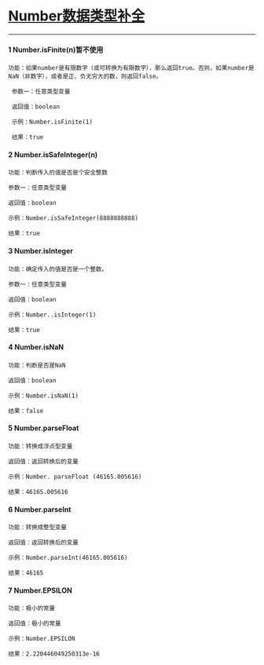 # [Number数据类型补全](/example/Number.htm)

---

#### 1 Number.isFinite\(n\)暂不使用

```
功能：如果number是有限数字（或可转换为有限数字），那么返回true。否则，如果number是NaN（非数字），或者是正、负无穷大的数，则返回false。

 参数一：任意类型变量

 返回值：boolean

 示例：Number.isFinite(1)

 结果：true
```

#### 2 Number.isSafeInteger\(n\)

```
功能：判断传入的值是否是个安全整数

参数一：任意类型变量

返回值：boolean

示例：Number.isSafeInteger(8888888888)

结果：true
```

#### 3 Number.isInteger

```
功能：确定传入的值是否是一个整数。

参数一：任意类型变量

返回值：boolean

示例：Number..isInteger(1)

结果：true
```

#### 4 Number.isNaN

```
功能：判断是否是NaN

返回值：boolean

示例：Number.isNaN(1)

结果：false
```

#### 5 Number.parseFloat

```
功能：转换成浮点型变量

返回值：返回转换后的变量

示例：Number. parseFloat (46165.005616)

结果：46165.005616
```

#### 6 Number.parseInt

```
功能：转换成整型变量

返回值：返回转换后的变量

示例：Number.parseInt(46165.005616)

结果：46165
```

#### 7 Number.EPSILON

```
功能：极小的常量

返回值：极小的常量

示例：Number.EPSILON

结果：2.220446049250313e-16
```

### 



